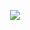 <p align="center">
  <img src="https://readme-typing-svg.demolab.com?font=Capriola&size=40&duration=4000&pause=450&color=F70069&background=FFFFAA00&center=true&random=false&width=600&height=100&lines=𝚆𝙴𝙻𝙲𝙾𝙼𝙴+𝚃𝙾+𝚃𝙷𝙴+𝙿𝚁𝙴𝚂𝙸𝙳𝙴𝙽𝚃-𝙼𝙳+!;𝚁𝙴𝙻𝙴𝙰𝚂𝙴+𝙳𝙰𝚃𝙴+:+𝙲𝙾𝙼𝙸𝙽𝙶𝚂𝙾𝙾𝙽+!" />
</p>
